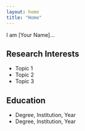 ```yaml
---
layout: home
title: "Home"
---
```

I am [Your Name]...

## Research Interests
- Topic 1
- Topic 2
- Topic 3

## Education
- Degree, Institution, Year
- Degree, Institution, Year
